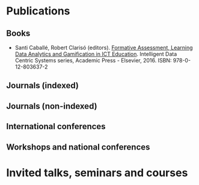 


# Publications

## Books

- Santi Caballé, Robert Clarisó (editors). [Formative Assessment, Learning Data Analytics and Gamification in ICT Education](http://www.sciencedirect.com/science/book/9780128036372). Intelligent Data Centric Systems series, Academic Press - Elsevier, 2016. ISBN: 978-0-12-803637-2

## Journals (indexed)

## Journals (non-indexed)

## International conferences

## Workshops and national conferences

# Invited talks, seminars and courses




